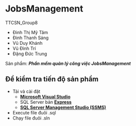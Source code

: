 # JobsManagement
TTCSN_Group8
- Đinh Thị Mỹ Tâm
- Đinh Thanh Sáng
- Vũ Duy Khánh
- Vũ Đình Trí
- Đặng Đức Trung

Sản phẩm: ___Phần mềm quản lý công việc JobsManagement___

## Để kiểm tra tiến độ sản phẩm
  + Tải và cài đặt 
    - [__Microsoft Visual Studio__](https://visualstudio.microsoft.com/)
    - SQL Server bản [__Express__](https://www.microsoft.com/en-us/sql-server/sql-server-downloads)
    - [__SQL Server Management Studio (SSMS)__](https://learn.microsoft.com/en-us/sql/ssms/download-sql-server-management-studio-ssms?view=sql-server-ver16)
  + Execute file đuôi .sql
  + Chạy file đuôi .sln
   
